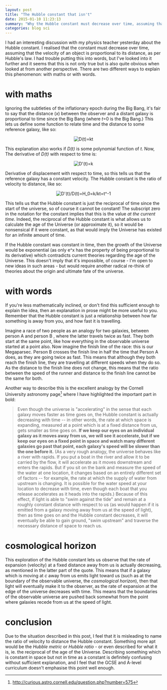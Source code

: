 ```yaml
---
layout: post
title: "The Hubble constant that isn't"
date: 2015-01-10 11:23:13
summary: "Why the Hubble constant must decrease over time, assuming that the relative speed of distant galaxies is proportional to distance."
categories: blog sci
---
```

I had an interesting discussion with my physics teacher yesterday about the Hubble constant. I realised that the constant must decrease over time, assuming that the velocity of an object is proportional to its distance, as per Hubble's law. I had trouble putting this into words, but I've looked into it further and it seems that this is not only true but is also quite obvious when looked at from another perspective. There are two different ways to explain this phenomenon: with maths or with words.

# with maths

Ignoring the subtleties of the inflationary epoch during the Big Bang, it's fair to say that the distance (*x*) between the observer and a distant galaxy is proportional to time since the Big Bang (where *t*=0 is the Big Bang.) This lets us define some function to relate time and the distance to some reference galaxy, like so:

<div style="text-align: center">
  <img src="http://latex.codecogs.com/png.latex?%5Cdpi%7B120%7D%20D%28t%29%3Dkt" alt="D(t)=kt"/>
</div>

This explanation also works if *D(t)* is some polynomial function of *t*. Now, The derivative of *D(t)* with respect to time is:

<div style="text-align: center">
  <img src="https://latex.codecogs.com/gif.latex?D%27%28t%29%3Dk" alt="D'(t)=k"/>
</div>

Derivative of displacement with respect to time, so this tells us that the reference galaxy has a constant velocity. The Hubble constant is the ratio of velocity to distance, like so:

<div style="text-align: center">
  <img src="https://latex.codecogs.com/gif.latex?%5Cfrac%7BD%27%28t%29%7D%7BD%28t%29%7D%3DH_%7B0%7D%3D%5Cfrac%7Bk%7D%7Bkt%7D%3Dt%5E%7B-1%7D" alt="D'(t)/D(t)=H_0=k/kt=t^-1"/>
</div>

This tells us that the Hubble constant is just the reciprocal of time since the start of the universe, so of course it cannot be constant! The subscript zero in the notation for the constant implies that this is the value *at the current time*. Indeed, the reciprocal of the Hubble constant is what allows us to calculate the age of the Universe (or approximate it), so it would be nonsensical if it were constant, as that would imply the Universe has existed for an infinite amount of time.

If the Hubble constant was constant in time, then the growth of the Universe would be exponential (as only e^x has the property of being proportional to its derivative) which contradicts current theories regarding the age of the Universe. This doesn't imply that it's impossible, of course - I'm open to new ideas in such areas - but would require another radical re-think of theories about the origin and ultimate fate of the universe.

# with words

If you're less mathematically inclined, or don't find this sufficient enough to explain the idea, then an explanation in prose might be more useful to you. Remember that the Hubble constant is just a relationship between how far something is away from you, and how fast it is travelling.

Imagine a race of two people as an analogy for two galaxies, between person A and person B , where the latter travels twice as fast. They both start at the same point, like how everything in the observable universe started at a point also. Now imagine the finish line of the race: this is our Megaparsec. Person B crosses the finish line in half the time that Person A does, as they are going twice as fast. This means that although they both reach the finish line, they are travelling at different speeds when they do so. As the distance to the finish line does not change, this means that the ratio between the speed of the runner and distance to the finish line cannot be the same for both.

Another way to describe this is the excellent analogy by the Cornell University astronomy page[^1] where I have highlighted the important part in bold:

> Even though the universe is "accelerating" in the sense that each galaxy moves faster as time goes on, the Hubble constant is actually decreasing with time -- in other words, the rate at which space is expanding, measured at a point which is at a fixed distance from us, gets smaller as time goes on. **If we keep our eyes on an individual galaxy as it moves away from us, we will see it accelerate, but if we keep our eyes on a fixed point in space and watch many different galaxies go past that point, each galaxy's speed will be slower than the one before it.** (As a very rough analogy, the universe behaves like a river with rapids. If you put a boat in the river and allow it to be carried by the flow, it will accelerate as it moves downstream and enters the rapids. But if you sit on the bank and measure the speed of the water at one location, it changes based on an entirely different set of factors -- for example, the rate at which the supply of water from upstream is changing. It is possible for the water speed at your location to decrease with time, even though each boat that you release accelerates as it heads into the rapids.) Because of this effect, if light is able to "swim against the tide" and remain at a roughly constant distance with respect to us (as would happen if it is emitted from a galaxy moving away from us at the speed of light), then as time goes on and the Hubble constant decreases, it will eventually be able to gain ground, "swim upstream" and traverse the necessary distance of space to reach us.

# cosmological horizon

This exploration of the Hubble constant lets us observe that the rate of expansion (velocity) at a fixed distance away from us is actually decreasing, as mentioned in the latter part of the quote. This means that if a galaxy which is moving at *c* away from us emits light toward us (such as at the boundary of the observable universe, the *cosmological horizon*), then that light will eventually make it to the observer, as the rate of expansion at the edge of the universe decreases with time. This means that the boundaries of the observable universe are pushed back somewhat from the point where galaxies recede from us at the speed of light.

# conclusion

Due to the situation described in this post, I feel that it is misleading to name the ratio of velocity to distance the Hubble constant. Something more apt would be the *Hubble metric* or *Hubble ratio* - or even described for what it is, ie. the reciprocal of the age of the Universe. Describing something which is constant in space but not in time as a constant is definitely confusing without sufficient explanation, and I feel that the GCSE and A-level curriculum doesn't emphasise this point well enough.

[^1]: http://curious.astro.cornell.edu/question.php?number=575
